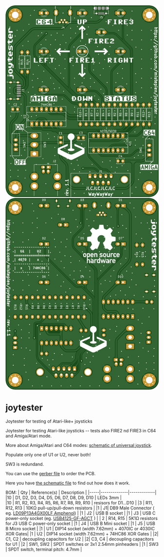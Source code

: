 ![alt text](https://github.com/mistepien/joytester/blob/main/top.svg)
![alt text](https://github.com/mistepien/joytester/blob/main/bottom.svg)

# joytester
Joytester for testing of Atari-like+ joysticks

Joytester for testing Atari-like joysticks -- tests also FIRE2 nd FIRE3 in C64 and Amiga/Atari mode.

More about Amiga/Atari and C64 modes: <a href="https://wiki.icomp.de/wiki/File:JoystickMod.jpg">schematic of universal joystick<a>.

Populate only one of U1 or U2, never both!

SW3 is redundand.

You can use the <a href="https://github.com/mistepien/joytester/tree/main/production">gerber file<a> to order the PCB.

Here you have <a href="https://github.com/mistepien/joytester/blob/main/joytester.pdf
">the schematic file<a> to find out how does it work.


BOM:
| Qty	| Reference(s) | Description |
|-----|--------------|-------------|
|10 | D1, D2, D3, D4, D5, D6, D7, D8, D9, D10 | LEDs 3mm |  
|10 | R1, R2, R3, R4, R5, R6, R7, R8, R9, R10 | resisors for D1...D10 |
|3 | R11, R12, R13 | 10KΩ pull-up/pull-down resistors |
|1 | J1| DB9 Male Connector ( eg. <a href="https://www.tme.eu/pl/en/details/ld09p13a4gx00lf/d-sub-plugs-and-sockets/amphenol-communications-solutions/">LD09P13A4GX00LF Amphenol</a>) |
|1 | J2 | USB B socket |
|1 | J3 | USB C power-only socket (eg.  <a href="https://www.tme.eu/pl/en/details/usb4125-gf-a/usb-ieee1394-connectors/gct/">USB4125-GF-AGCT</a> ) |
| 2 | R14, R15 | 5K1Ω resistors for J3 USB C power-only socket |
|1 | J4 | USB B Mini socket |
|1 | J5 | USB B Micro socket |
|1 | U1 | DIP14 socket (width 7.62mm) + 4070IC or 4030IC XOR Gates|
|1 | U2 | DIP14 socket (width 7.62mm) + 74HC86 XOR Gates |
|2| C1, C2 | decoupling capacitors for U2 | 
|2| C3, C4 | decoupling capacitors for U1 | 
|2 | SW1, SW2 | SPDT switches or 3x1 2.54mm pinheaders |
|1 | SW3 | SPDT switch, terminal pitch: 4.7mm | 
